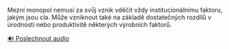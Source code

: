 
Mezní monopol nemusí za svůj vznik vděčit vždy institucionálnímu faktoru, jakým jsou cla. Může vzniknout také na základě dostatečných rozdílů v úrodnosti nebo produktivitě některých výrobních faktorů.

[🔊 Poslechnout audio](/data/7-paragraphs/audio/chapter_67/para_007-Mezn-monopol-nemus-za-svj-vznik-vdit-vdy-ins.mp3)
